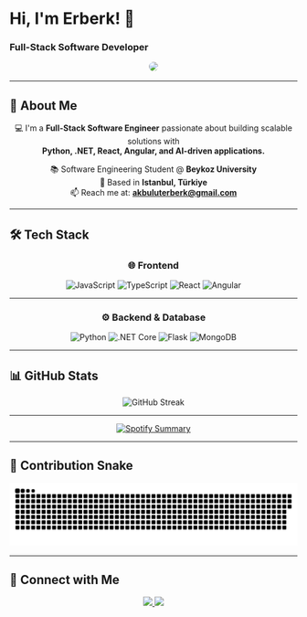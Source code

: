 # Hi, I'm Erberk! 👋  
### Full-Stack Software Developer

<div align="center">
  <img src="https://media1.tenor.com/m/IJ3zsdxeavAAAAAC/studio-ghibli-ponyo-on-the-cliff.gif" width="250" style="border-radius: 15px;" />
</div>

---

## 🚀 About Me  

<div align="center">

💻 I'm a **Full-Stack Software Engineer** passionate about building scalable solutions with  
**Python, .NET, React, Angular, and AI-driven applications.**

📚 Software Engineering Student @ **Beykoz University**  
📍 Based in **Istanbul, Türkiye**  
📫 Reach me at: **akbuluterberk@gmail.com**  

</div>

---

## 🛠️ Tech Stack  

<div align="center">

### 🌐 Frontend  
<img src="https://cdn.jsdelivr.net/gh/devicons/devicon/icons/javascript/javascript-original.svg" height="40" title="JavaScript" /> 
<img src="https://cdn.jsdelivr.net/gh/devicons/devicon/icons/typescript/typescript-original.svg" height="40" title="TypeScript" />  
<img src="https://cdn.jsdelivr.net/gh/devicons/devicon/icons/react/react-original.svg" height="40" title="React" /> 
<img src="https://cdn.jsdelivr.net/gh/devicons/devicon/icons/angularjs/angularjs-original.svg" height="40" title="Angular" />  

---

### ⚙️ Backend & Database  
<img src="https://cdn.jsdelivr.net/gh/devicons/devicon/icons/python/python-original.svg" height="40" title="Python" />  
<img src="https://cdn.jsdelivr.net/gh/devicons/devicon/icons/dotnetcore/dotnetcore-original.svg" height="40" title=".NET Core" />  
<img src="https://cdn.jsdelivr.net/gh/devicons/devicon/icons/flask/flask-original.svg" height="40" title="Flask" />  
<img src="https://cdn.jsdelivr.net/gh/devicons/devicon/icons/mongodb/mongodb-original.svg" height="40" title="MongoDB" />  

</div>

---

## 📊 GitHub Stats  

<div align="center">
  <img src="https://github-readme-streak-stats.herokuapp.com/?user=erberkk&theme=dracula&hide_border=true" alt="GitHub Streak" />
</div>

---

<div align="center">

[![Spotify Summary](https://spotify-for-readme-pi.vercel.app/api/spotify/zk0e8yk1gnwx793n61k0aflb6)](https://open.spotify.com/user/zk0e8yk1gnwx793n61k0aflb6)
            
</div>

---

## 🐍 Contribution Snake  

<div align="center">
  <picture>
    <source media="(prefers-color-scheme: dark)" srcset="https://raw.githubusercontent.com/erberkk/erberkk/output/github-snake-dark.svg" />
    <source media="(prefers-color-scheme: light)" srcset="https://raw.githubusercontent.com/erberkk/erberkk/output/github-snake.svg" />
    <img alt="GitHub Contribution Snake" src="https://raw.githubusercontent.com/erberkk/erberkk/output/github-snake.svg" />
  </picture>
</div>

---

## 📱 Connect with Me  

<div align="center">
  <a href="https://www.linkedin.com/in/erberk-akbulut/" target="_blank">
    <img src="https://img.shields.io/badge/LinkedIn-0077B5?style=for-the-badge&logo=linkedin&logoColor=white" />
  </a>
  <a href="https://www.instagram.com/_erberk/" target="_blank">
    <img src="https://img.shields.io/badge/Instagram-E4405F?style=for-the-badge&logo=instagram&logoColor=white" />
  </a>
</div>
